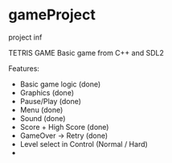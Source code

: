 # gameProject
 project inf

TETRIS GAME
Basic game from C++ and SDL2

Features:
 - Basic game logic (done)
 - Graphics (done)
 - Pause/Play (done)
 - Menu (done)
 - Sound (done)
 - Score + High Score (done)
 - GameOver -> Retry (done)
 - Level select in Control (Normal / Hard)
 - 
